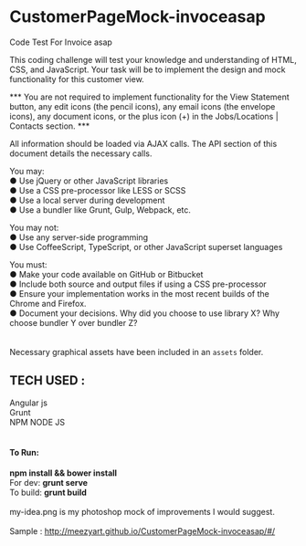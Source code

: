 # CustomerPageMock-invoceasap
Code Test For Invoice asap

This coding challenge will test your knowledge and understanding of HTML, CSS, and JavaScript.  Your task will be to implement the design and mock functionality for this customer view.

*** You are not required to implement functionality for the View Statement button, any edit icons (the pencil icons), any email icons (the envelope icons), any document icons, or the plus icon (+) in the Jobs/Locations | Contacts section. ***

All information should be loaded via AJAX calls.  The API section of this document details the necessary calls.

You may:<br>
●	Use jQuery or other JavaScript libraries<br>
●	Use a CSS pre-processor like LESS or SCSS<br>
●	Use a local server during development<br>
●	Use a bundler like Grunt, Gulp, Webpack, etc.<br>

You may not:<br>
●	Use any server-side programming<br>
●	Use CoffeeScript, TypeScript, or other JavaScript superset languages<br>

You must:<br>
●	Make your code available on GitHub or Bitbucket<br>
●	Include both source and output files if using a CSS pre-processor<br>
●	Ensure your implementation works in the most recent builds of the Chrome and Firefox.<br>
●	Document your decisions.  Why did you choose to use library X?  Why choose bundler Y over bundler Z?<br>
<br><br>
Necessary graphical assets have been included in an <code>assets</code> folder.<br>

<h2>TECH USED :</h2>
Angular js <br>
Grunt<br>
NPM NODE JS<br>
<br>
<h4>To Run:</h4>
<b>npm install && bower install</b><br>
For dev: <b>grunt serve</b><br>
To build: <b>grunt build</b><br>
<br>
my-idea.png is my photoshop mock of improvements I would suggest.<br>
<br>
Sample : <a href="http://meezyart.github.io/CustomerPageMock-invoceasap/#/" target="_blank">http://meezyart.github.io/CustomerPageMock-invoceasap/#/</a>



